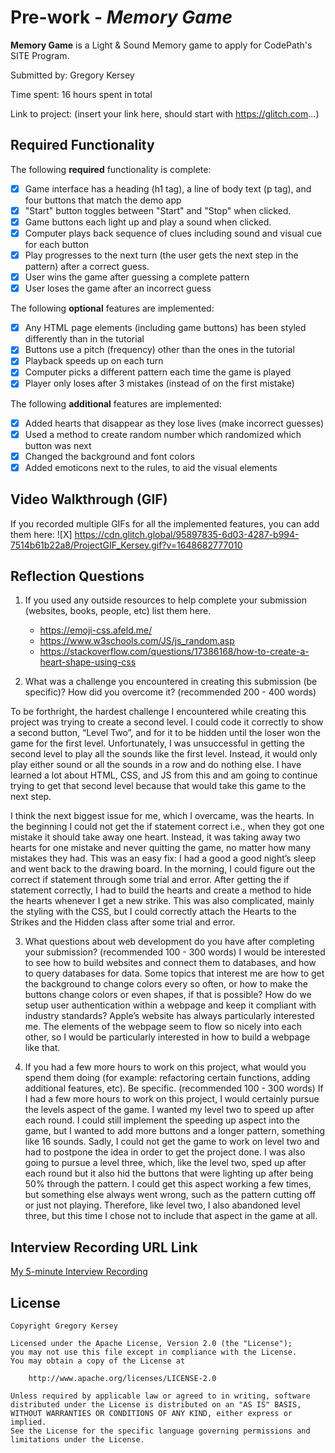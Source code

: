 # Pre-work - *Memory Game*

**Memory Game** is a Light & Sound Memory game to apply for CodePath's SITE Program. 

Submitted by: Gregory Kersey

Time spent: 16 hours spent in total

Link to project: (insert your link here, should start with https://glitch.com...)

## Required Functionality

The following **required** functionality is complete:

* [X] Game interface has a heading (h1 tag), a line of body text (p tag), and four buttons that match the demo app
* [X] "Start" button toggles between "Start" and "Stop" when clicked. 
* [X] Game buttons each light up and play a sound when clicked. 
* [X] Computer plays back sequence of clues including sound and visual cue for each button
* [X] Play progresses to the next turn (the user gets the next step in the pattern) after a correct guess. 
* [X] User wins the game after guessing a complete pattern
* [X] User loses the game after an incorrect guess

The following **optional** features are implemented:

* [X] Any HTML page elements (including game buttons) has been styled differently than in the tutorial
* [X] Buttons use a pitch (frequency) other than the ones in the tutorial
* [X] Playback speeds up on each turn
* [X] Computer picks a different pattern each time the game is played
* [X] Player only loses after 3 mistakes (instead of on the first mistake)

The following **additional** features are implemented:

- [X] Added hearts that disappear as they lose lives (make incorrect guesses)
- [X] Used a method to create random number which randomized which button was next
- [X] Changed the background and font colors
- [X] Added emoticons next to the rules, to aid the visual elements

## Video Walkthrough (GIF)

If you recorded multiple GIFs for all the implemented features, you can add them here:
![X] https://cdn.glitch.global/95897835-6d03-4287-b994-7514b61b22a8/ProjectGIF_Kersey.gif?v=1648682777010



## Reflection Questions
1. If you used any outside resources to help complete your submission (websites, books, people, etc) list them here. 
    - https://emoji-css.afeld.me/
    - https://www.w3schools.com/JS/js_random.asp
    - https://stackoverflow.com/questions/17386168/how-to-create-a-heart-shape-using-css
    

2. What was a challenge you encountered in creating this submission (be specific)? How did you overcome it? (recommended 200 - 400 words) 

To be forthright, the hardest challenge I encountered while creating this project was trying to create a second level. 
I could code it correctly to show a second button, “Level Two”, and for it to be hidden until the loser won the game for the first level. 
Unfortunately, I was unsuccessful in getting the second level to play all the sounds like the first level. 
Instead, it would only play either sound or all the sounds in a row and do nothing else. 
I have learned a lot about HTML, CSS, and JS from this and am going to continue trying to get that second level
because that would take this game to the next step.

I think the next biggest issue for me, which I overcame, was the hearts. 
In the beginning I could not get the if statement correct i.e., when they got one mistake it should take away one heart. 
Instead, it was taking away two hearts for one mistake and never quitting the game, no matter how many mistakes they had. 
This was an easy fix: I had a good a good night’s sleep and went back to the drawing board. 
In the morning, I could figure out the correct if statement through some trial and error. 
After getting the if statement correctly, I had to build the hearts and create a method to hide the hearts whenever I get a new strike. 
This was also complicated, mainly the styling with the CSS, 
but I could correctly attach the Hearts to the Strikes and the Hidden class after some trial and error.

3. What questions about web development do you have after completing your submission? (recommended 100 - 300 words) 
I would be interested to see how to build websites and connect them to databases, and how to query databases for data.
Some topics that interest me are how to get the background to change colors every so often, or how to make the buttons change colors or even shapes, if that is possible?
How do we setup user authentication within a webpage and keep it compliant with industry standards?
Apple’s website has always particularly interested me. The elements of the webpage seem to flow so nicely into each other, so I would be particularly interested in how to build a webpage like that.


4. If you had a few more hours to work on this project, what would you spend them doing (for example: refactoring certain functions, adding additional features, etc). Be specific. (recommended 100 - 300 words) 
If I had a few more hours to work on this project, I would certainly pursue the levels aspect of the game. 
I wanted my level two to speed up after each round. 
I could still implement the speeding up aspect into the game, but I wanted to add more buttons and a longer pattern, something like 16 sounds. 
Sadly, I could not get the game to work on level two and had to postpone the idea in order to get the project done. 
I was also going to pursue a level three, which, like the level two, sped up after each round but it also hid the buttons that were lighting up after being 50% through the pattern. 
I could get this aspect working a few times, but something else always went wrong, such as the pattern cutting off or just not playing. 
Therefore, like level two, I also abandoned level three, but this time I chose not to include that aspect in the game at all.



## Interview Recording URL Link

[My 5-minute Interview Recording](https://www.youtube.com/watch?v=KP3QJvWKGk4)

## License

    Copyright Gregory Kersey

    Licensed under the Apache License, Version 2.0 (the "License");
    you may not use this file except in compliance with the License.
    You may obtain a copy of the License at

        http://www.apache.org/licenses/LICENSE-2.0

    Unless required by applicable law or agreed to in writing, software
    distributed under the License is distributed on an "AS IS" BASIS,
    WITHOUT WARRANTIES OR CONDITIONS OF ANY KIND, either express or implied.
    See the License for the specific language governing permissions and
    limitations under the License.